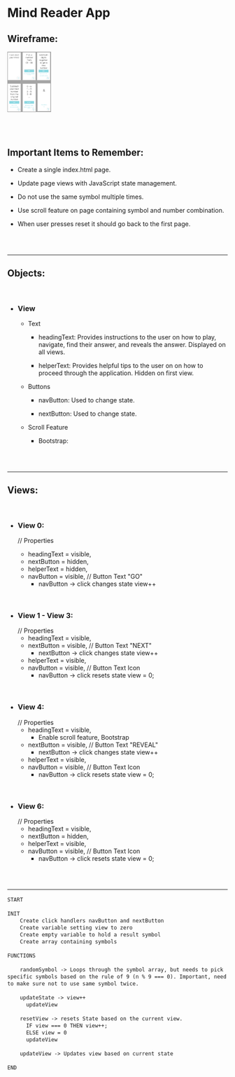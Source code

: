 # **Mind Reader App**

## **Wireframe**:

<img src = './img/mindReader.png' alt = 'Wireframe Image' width = '100'/>

<br/><br/>

## **Important Items to Remember**:

- Create a single index.html page.

- Update page views with JavaScript state management.

- Do not use the same symbol multiple times.

- Use scroll feature on page containing symbol and number combination.

- When user presses reset it should go back to the first page.

<br/><br/>

<hr>

## **Objects**:

<br/>

- ### **View**

  - Text

    - headingText: Provides instructions to the user on how to play, navigate, find their answer, and reveals the answer. Displayed on all views.

    - helperText: Provides helpful tips to the user on on how to proceed through the application. Hidden on first view.

  - Buttons

    - navButton: Used to change state.

    - nextButton: Used to change state.

  - Scroll Feature

    - Bootstrap:

<br/><br/>

<hr>

## **Views**:

<br/>

- ### **View 0**:

  // Properties

  - headingText = visible,
  - nextButton = hidden,
  - helperText = hidden,
  - navButton = visible, // Button Text "GO"
    - navButton -> click changes state view++

<br/>

- ### **View 1 - View 3**:
  // Properties
  - headingText = visible,
  - nextButton = visible, // Button Text "NEXT"
    - nextButton -> click changes state view++
  - helperText = visible,
  - navButton = visible, // Button Text Icon
    - navButton -> click resets state view = 0;

<br/>

- ### **View 4**:
  // Properties
  - headingText = visible,
    - Enable scroll feature, Bootstrap
  - nextButton = visible, // Button Text "REVEAL"
    - nextButton -> click changes state view++
  - helperText = visible,
  - navButton = visible, // Button Text Icon
    - navButton -> click resets state view = 0;

<br/>

- ### **View 6**:
  // Properties
  - headingText = visible,
  - nextButton = hidden,
  - helperText = visible,
  - navButton = visible, // Button Text Icon
    - navButton -> click resets state view = 0;

<br/><br/>

<hr>

```
START

INIT
    Create click handlers navButton and nextButton
    Create variable setting view to zero
    Create empty variable to hold a result symbol
    Create array containing symbols

FUNCTIONS

    randomSymbol -> Loops through the symbol array, but needs to pick specific symbols based on the rule of 9 (n % 9 === 0). Important, need to make sure not to use same symbol twice.

    updateState -> view++
      updateView

    resetView -> resets State based on the current view.
      IF view === 0 THEN view++;
      ELSE view = 0
      updateView

    updateView -> Updates view based on current state

END

```

